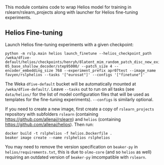 This module contains code to wrap Helios model for training in rslearn/rslearn_projects
along with launcher for Helios fine-tuning experiments.

## Helios Fine-tuning

Launch Helios fine-tuning experiments with a given checkpoint:

    python -m rslp.main helios launch_finetune --helios_checkpoint_path /weka/dfive-default/helios/checkpoints/henryh/8latent_mim_random_patch_disc_new_exit_zero_lr_4e-05_base_shallow_decoder/step95000/ --patch_size 4 --encoder_embedding_size 768 --experiment_prefix apr07test --image_name favyen/rslphelios --tasks '["eurosat"]' --configs '["finetune"]'

The Weka `dfive-default` bucket will be automatically mounted at
`/weka/dfive-default/`. Leave `--tasks` out to run on all tasks (see `data/helios/` for
the list of model configuration files that will be used as templates for the
fine-tuning experiments). `--configs` is similarly optional.

If you need to create a new image, first create a copy of `rslearn_projects` repository
with subfolders `rslearn` (containing https://github.com/allenai/rslearn) and
`helios` (containing https://github.com/allenai/helios). Then run:

    docker build -t rslphelios -f helios.Dockerfile .
    beaker image create --name rslphelios rslphelios

You may need to remove the version specification on `beaker-py` in `helios/requirements.txt`, this is due to `olmo-core` (and so
`helios` as well) requiring an outdated version of `beaker-py` imcompatible with `rslearn`.
